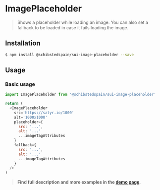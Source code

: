 # ImagePlaceholder

> Shows a placeholder while loading an image. You can also set a fallback to be loaded in case it fails loading the image.

## Installation

```sh
$ npm install @schibstedspain/sui-image-placeholder --save
```

## Usage

### Basic usage
```js
import ImagePlaceholder from '@schibstedspain/sui-image-placeholder'

return (
  <ImagePlaceholder
    src='https://satyr.io/1000'
    alt='1000x1000'
    placeholder={
      src: '...',
      alt: '...'
      ...imageTagAttributes
    }
    fallback={
      src: '...',
      alt: '...'
      ...imageTagAttributes
    }
  />
)
```


> **Find full description and more examples in the [demo page](https://sui-components.now.sh/workbench/image/placeholder/demo).**

